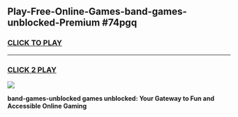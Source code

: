 
## Play-Free-Online-Games-band-games-unblocked-Premium #74pgq
<h3>
<a href="https://premium.freeplayer.one?title=band-games-unblocked&ref=8M">CLICK TO PLAY</a></h3>
<hr>

<h3>
<a href="https://premium.freeplayer.one?title=band-games-unblocked&ref=8M">CLICK 2 PLAY</a>
  
</h3>

<a href="https://premium.freeplayer.one?title=band-games-unblocked&ref=8M"><img src="https://clearcache.store/games.png"></a>


**band-games-unblocked games unblocked: Your Gateway to Fun and Accessible Online Gaming**
